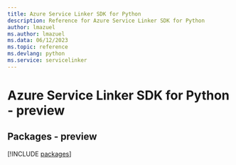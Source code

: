 ```yaml
---
title: Azure Service Linker SDK for Python
description: Reference for Azure Service Linker SDK for Python
author: lmazuel
ms.author: lmazuel
ms.data: 06/12/2023
ms.topic: reference
ms.devlang: python
ms.service: servicelinker
---
```

# Azure Service Linker SDK for Python - preview
## Packages - preview
[!INCLUDE [packages](service-linker-index.md)]